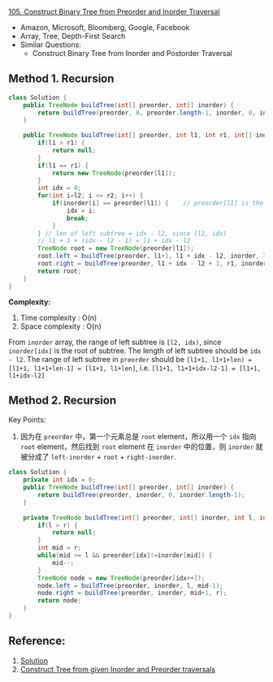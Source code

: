 [105. Construct Binary Tree from Preorder and Inorder Traversal](https://leetcode.com/problems/construct-binary-tree-from-preorder-and-inorder-traversal/)

* Amazon, Microsoft, Bloomberg, Google, Facebook
* Array, Tree, Depth-First Search
* Similar Questions:
    * Construct Binary Tree from Inorder and Postorder Traversal
    
    
## Method 1. Recursion
```java
class Solution {
    public TreeNode buildTree(int[] preorder, int[] inorder) {
        return buildTree(preorder, 0, preorder.length-1, inorder, 0, inorder.length-1);
    }
    
    public TreeNode buildTree(int[] preorder, int l1, int r1, int[] inorder, int l2, int r2) {
        if(l1 > r1) {
            return null;
        }
        if(l1 == r1) {
            return new TreeNode(preorder[l1]);
        }
        int idx = 0;
        for(int i=l2; i <= r2; i++) {
            if(inorder[i] == preorder[l1]) {    // preorder[l1] is the root of the current tree
                idx = i;
                break;
            }
        } // len of left subtree = idx - l2, since [l2, idx)
        // l1 + 1 + (idx - l2 - 1) = l1 + idx - l2
        TreeNode root = new TreeNode(preorder[l1]);
        root.left = buildTree(preorder, l1+1, l1 + idx - l2, inorder, l2, idx - 1);
        root.right = buildTree(preorder, l1 + idx - l2 + 1, r1, inorder, idx + 1, r2);
        return root;
    }
}
```
**Complexity:** 

1. Time complexity : O(n)
2. Space complexity : O(n)

From `inorder` array, the range of left subtree is `[l2, idx)`, since `inorder[idx]` is the root of subtree.  The length of left subtree should be `idx - l2`.
The range of left subtree in `preorder` should be `[l1+1, l1+1+len) = [l1+1, l1+1+len-1] = [l1+1, l1+len]`, i.e. `[l1+1, l1+1+idx-l2-1] = [l1+1, l1+idx-l2]`



## Method 2. Recursion

Key Points:

1. 因为在 `preorder` 中，第一个元素总是 `root` element，所以用一个 `idx` 指向 `root` element，然后找到 `root` element 在 `inorder` 中的位置，则 `inorder` 就被分成了 `left-inorder` + `root` + `right-inorder`.

```java
class Solution {
    private int idx = 0;
    public TreeNode buildTree(int[] preorder, int[] inorder) {
        return buildTree(preorder, inorder, 0, inorder.length-1);
    }
    
    private TreeNode buildTree(int[] preorder, int[] inorder, int l, int r) {
        if(l > r) {
            return null;
        }
        int mid = r;
        while(mid >= l && preorder[idx]!=inorder[mid]) {
            mid--;
        }
        TreeNode node = new TreeNode(preorder[idx++]);
        node.left = buildTree(preorder, inorder, l, mid-1);
        node.right = buildTree(preorder, inorder, mid+1, r);
        return node;
    }
}
```


## Reference:

1. [Solution](https://leetcode.com/problems/construct-binary-tree-from-preorder-and-inorder-traversal/solution/)
2. [Construct Tree from given Inorder and Preorder traversals](https://www.geeksforgeeks.org/construct-tree-from-given-inorder-and-preorder-traversal/)

